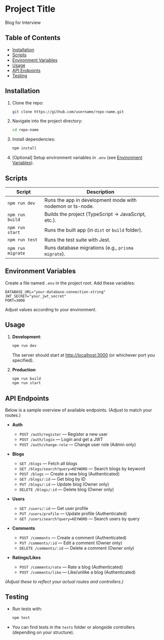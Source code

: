 
# Project Title

Blog for Interview

## Table of Contents

- [Installation](#installation)
- [Scripts](#scripts)
- [Environment Variables](#environment-variables)
- [Usage](#usage)
- [API Endpoints](#api-endpoints)
- [Testing](#testing)

## Installation

1. Clone the repo:
   ```bash
   git clone https://github.com/username/repo-name.git
   ```
2. Navigate into the project directory:
   ```bash
   cd repo-name
   ```
3. Install dependencies:
   ```bash
   npm install
   ```
4. [Optional] Setup environment variables in `.env` (see [Environment Variables](#environment-variables)).

## Scripts

| Script             | Description                                                     |
| ------------------ | --------------------------------------------------------------- |
| `npm run dev`      | Runs the app in development mode with nodemon or ts-node.       |
| `npm run build`    | Builds the project (TypeScript -> JavaScript, etc.).            |
| `npm run start`    | Runs the built app (in `dist` or `build` folder).               |
| `npm run test`     | Runs the test suite with Jest.                                  |
| `npm run migrate`  | Runs database migrations (e.g., `prisma migrate`).              |

## Environment Variables

Create a file named `.env` in the project root. Add these variables:

```dotenv
DATABASE_URL="your-database-connection-string"
JWT_SECRET="your_jwt_secret"
PORT=3000
```

Adjust values according to your environment.

## Usage

1. **Development**:
   ```bash
   npm run dev
   ```
   The server should start at [http://localhost:3000](http://localhost:3000) (or whichever port you specified).

2. **Production**:
   ```bash
   npm run build
   npm run start
   ```

## API Endpoints

Below is a sample overview of available endpoints. (Adjust to match your routes.)

- **Auth**  
  - `POST /auth/register` — Register a new user  
  - `POST /auth/login` — Login and get a JWT  
  - `POST /auth/change-role` — Change user role (Admin only)

- **Blogs**  
  - `GET /blogs` — Fetch all blogs  
  - `GET /blogs/search?query=KEYWORD` — Search blogs by keyword  
  - `POST /blogs` — Create a new blog (Authenticated)  
  - `GET /blogs/:id` — Get blog by ID  
  - `PUT /blogs/:id` — Update blog (Owner only)  
  - `DELETE /blogs/:id` — Delete blog (Owner only)

- **Users**  
  - `GET /users/:id` — Get user profile  
  - `PUT /users/profile` — Update profile (Authenticated)  
  - `GET /users/search?query=KEYWORD` — Search users by query

- **Comments**  
  - `POST /comments` — Create a comment (Authenticated)  
  - `PUT /comments/:id` — Edit a comment (Owner only)  
  - `DELETE /comments/:id` — Delete a comment (Owner only)

- **Ratings/Likes**  
  - `POST /comments/rate` — Rate a blog (Authenticated)  
  - `POST /comments/like` — Like/unlike a blog (Authenticated)

*(Adjust these to reflect your actual routes and controllers.)*

## Testing

- Run tests with:
  ```bash
  npm test
  ```
  
- You can find tests in the `tests` folder or alongside controllers (depending on your structure).